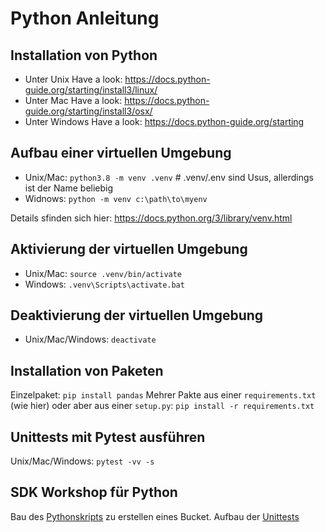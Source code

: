 # Python Anleitung

## Installation von Python

* Unter Unix Have a look: https://docs.python-guide.org/starting/install3/linux/
* Unter Mac Have a look: https://docs.python-guide.org/starting/install3/osx/
* Unter Windows Have a look: https://docs.python-guide.org/starting

## Aufbau einer virtuellen Umgebung

* Unix/Mac: `python3.8 -m venv .venv` # .venv/.env sind Usus, allerdings ist der Name beliebig
* Widnows: `python -m venv c:\path\to\myenv`

Details sfinden sich hier: https://docs.python.org/3/library/venv.html

## Aktivierung der virtuellen Umgebung

* Unix/Mac: `source .venv/bin/activate`
* Windows: `.venv\Scripts\activate.bat`

## Deaktivierung der virtuellen Umgebung

* Unix/Mac/Windows: `deactivate`

## Installation von Paketen

Einzelpaket: `pip install pandas`
Mehrer Pakte aus einer `requirements.txt` (wie hier) oder aber aus einer `setup.py`: `pip install -r requirements.txt`

## Unittests mit Pytest ausführen

Unix/Mac/Windows: `pytest -vv -s`

## SDK Workshop für Python

Bau des [Pythonskripts](./create_bucket.py) zu erstellen eines Bucket.
Aufbau der [Unittests](./test_create_bucket.py)